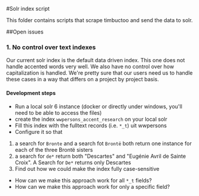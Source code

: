#Solr index script

This folder contains scripts that scrape timbuctoo and send the data to solr.


##Open issues

### 1. No control over text indexes
Our current solr index is the default data driven index. 
This one does not handle accented words very well. 
We also have no control over how capitalization is handled.
We're pretty sure that our users need us to handle these cases in a way that differs on a project by project basis.

#### Development steps
- Run a local solr 6 instance (docker or directly under windows, you'll need to be able to access the files)
- create the index `wwpersons_accent_research` on your local solr
- Fill this index with the fulltext records (i.e. `*_t`) uit wwpersons
- Configure it so that 
 1. a search for `Bronte` and a search fot `Brontë` both return one instance for each of the three Brontë sisters
 2. a search for `de*` return both "Descartes" and "Eugénie Avril de Sainte Croix". A Search for `De*` returns only Descartes
 3. Find out how we could make the index fully case-sensitive
- How can we make this approach work for all `*_t` fields?
- How can we make this approach work for only a specific field?
